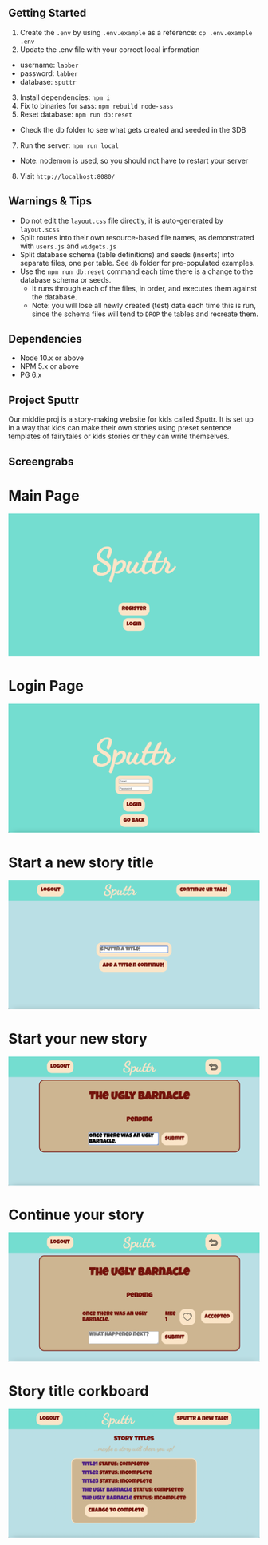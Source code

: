 ## Getting Started

1. Create the `.env` by using `.env.example` as a reference: `cp .env.example .env`
2. Update the .env file with your correct local information 
  - username: `labber` 
  - password: `labber` 
  - database: `sputtr`
3. Install dependencies: `npm i`
4. Fix to binaries for sass: `npm rebuild node-sass`
5. Reset database: `npm run db:reset`
  - Check the db folder to see what gets created and seeded in the SDB
7. Run the server: `npm run local`
  - Note: nodemon is used, so you should not have to restart your server
8. Visit `http://localhost:8080/`

## Warnings & Tips

- Do not edit the `layout.css` file directly, it is auto-generated by `layout.scss`
- Split routes into their own resource-based file names, as demonstrated with `users.js` and `widgets.js`
- Split database schema (table definitions) and seeds (inserts) into separate files, one per table. See `db` folder for pre-populated examples. 
- Use the `npm run db:reset` command each time there is a change to the database schema or seeds. 
  - It runs through each of the files, in order, and executes them against the database. 
  - Note: you will lose all newly created (test) data each time this is run, since the schema files will tend to `DROP` the tables and recreate them.

## Dependencies

- Node 10.x or above
- NPM 5.x or above
- PG 6.x


## Project Sputtr 
Our middie proj is a story-making website for kids called Sputtr.
It is set up in a way that kids can make their own stories using preset sentence templates of fairytales or kids stories or they can write themselves.

## Screengrabs

# Main Page
!["Sputtr Main Page"](https://github.com/kcruz95/story-creator-middie/blob/master/docs/Sputtr%20Main%20Page.png?raw=true)

# Login Page
!["Sputtr Login Page"](https://github.com/kcruz95/story-creator-middie/blob/master/docs/Sputtr%20Login%20Page.png?raw=true)

# Start a new story title
!["Sputtr Start A New Story Title Page"](https://github.com/kcruz95/story-creator-middie/blob/master/docs/Sputtr%20A%20New%20Tale%20Page.png?raw=true)

# Start your new story
!["Sputtr Start Your New Story Page"](https://github.com/kcruz95/story-creator-middie/blob/master/docs/Sputtr%20Writing%20A%20New%20Story.png?raw=true)

# Continue your story
!["Sputtr Continue Your Story Page"](https://github.com/kcruz95/story-creator-middie/blob/master/docs/Sputtr%20Continuing%20A%20Story.png?raw=true)

# Story title corkboard
!["Sputtr Story Title Corkboard Page"](https://github.com/kcruz95/story-creator-middie/blob/master/docs/Sputtr%20Story%20Titles%20Page.png?raw=true)
